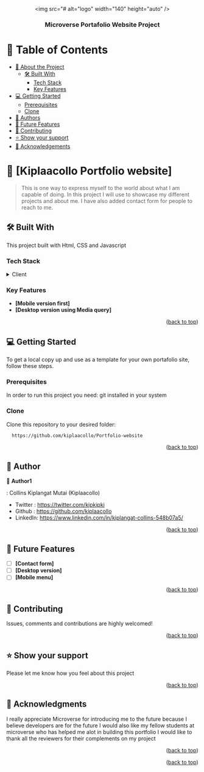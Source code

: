 <a name="readme-top"></a>

<div align="center">

  <img src="# alt="logo" width="140"  height="auto" />
  <br/>

  <h3><b>Microverse Portafolio Website Project</b></h3>

</div>


# 📗 Table of Contents

- [📖 About the Project](#about-project)
  - [🛠 Built With](#built-with)
    - [Tech Stack](#tech-stack)
    - [Key Features](#key-features)
- [💻 Getting Started](#getting-started)
  - [Prerequisites](#prerequisites)
  - [Clone](#prerequisites)
- [👥 Authors](#authors)
- [🔭 Future Features](#future-features)
- [🤝 Contributing](#contributing)
- [⭐️ Show your support](#support)
- [🙏 Acknowledgements](#acknowledgements)


# 📖 [Kiplaacollo Portfolio website] <a name="about-project"></a>

> This is one way to express myself to the world about what I am capable of doing. In this project I will use to showcase my different projects and about me. I have also added contact form for people to reach to me.

## 🛠 Built With <a name="built-with"></a>
This project built with Html, CSS and Javascript

### Tech Stack <a name="tech-stack"></a>

<details>
  <summary>Client</summary>
  <ul>
    <li><a href="https://en.wikipedia.org/wiki/HTML">Html</a></li>
    <li><a href="https://en.wikipedia.org/wiki/CSS">Css</a></li>
  </ul>
</details>

<!-- Features -->

### Key Features <a name="key-features"></a>

- **[Mobile version first]**
- **[Desktop version using Media query]**

<p align="right">(<a href="#readme-top">back to top</a>)</p>


## 💻 Getting Started <a name="getting-started"></a>


To get a local copy up and use as a template for your own portafolio site, follow these steps.

### Prerequisites

In order to run this project you need: git installed in your system

### Clone

Clone this repository to your desired folder:

```sh
  https://github.com/kiplaacollo/Portfolio-website
```

<p align="right">(<a href="#readme-top">back to top</a>)</p>

<!-- AUTHORS -->

## 👥 Author <a name="authors"></a>

👤 **Author1**

: Collins Kiplangat Mutai
(Kiplaacollo)
- Twitter : https://twitter.com/kipkipki
- Github : https://github.com/kiplaacollo
- LinkedIn: https://www.linkedin.com/in/kiplangat-collins-548b07a5/

<p align="right">(<a href="#readme-top">back to top</a>)</p>



## 🔭 Future Features <a name="future-features"></a>

- [ ] **[Contact form]**
- [ ] **[Desktop version]**
- [ ] **[Mobile menu]**

<p align="right">(<a href="#readme-top">back to top</a>)</p>


## 🤝 Contributing <a name="contributing"></a>

Issues, comments and contributions are highly welcomed!

<p align="right">(<a href="#readme-top">back to top</a>)</p>


## ⭐️ Show your support <a name="support"></a>

Please let me know how you feel about this project

<p align="right">(<a href="#readme-top">back to top</a>)</p>


## 🙏 Acknowledgments <a name="acknowledgements"></a>


I really appreciate Microverse for introducing me to the future because I believe developers are for the future
I would also like my fellow students at microverse who has helped me alot in building this portfolio
I would like to thank all the reviewers for their complements on my project

<p align="right">(<a href="#readme-top">back to top</a>)</p>


<p align="right">(<a href="#readme-top">back to top</a>)</p>
